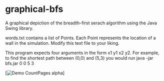 # graphical-bfs
A graphical depiction of the breadth-first serach algorithm using the Java Swing library.

words.txt contains a list of Points. Each Point represents the location of a wall in the simulation. Modify this text file to your liking.

This program expects four arguments in the form x1 y1 x2 y2. For example, to find the shortest path between (0,0) and (5,3) you would run java -jar bfs.jar 0 0 5 3



[![Demo CountPages alpha](https://j.gifs.com/oVoY0Y.gif)]
